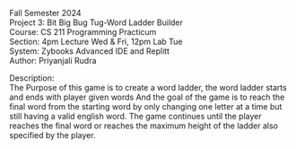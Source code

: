 Fall Semester 2024  
Project 3: Bit Big Bug Tug-Word Ladder Builder  
Course: CS 211 Programming Practicum  
Section: 4pm Lecture Wed & Fri, 12pm Lab Tue  
System: Zybooks Advanced IDE and Replitt  
Author: Priyanjali Rudra  

Description:  
The Purpose of this game is to create a word ladder, the word ladder starts and ends with player given words 
And the goal of the game is to reach the final word from the starting word by only changing one letter at a time but still having a valid english word.
The game continues until the player reaches the final word or reaches the maximum height of the ladder also specified by the player.
